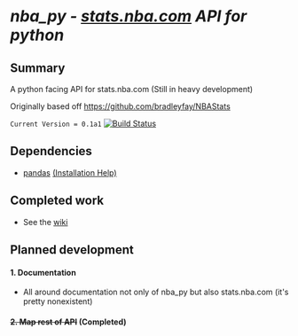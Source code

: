 # *nba_py - [stats.nba.com](http://stats.nba.com) API for python*

## Summary
A python facing API for stats.nba.com (Still in heavy development)

Originally based off <https://github.com/bradleyfay/NBAStats>

`Current Version = 0.1a1`
[![Build Status](https://travis-ci.org/seemethere/nba_py.svg?branch=master)](https://travis-ci.org/seemethere/nba_py)

## Dependencies
  * [pandas](http://pandas.pydata.org/) [(Installation Help)](https://github.com/seemethere/nba_py/wiki/Installing-pandas)

## Completed work
  * See the [wiki](https://github.com/seemethere/nba_py/wiki/Completed-Work-Log)

## Planned development
#### 1. Documentation
  * All around documentation not only of nba_py but also stats.nba.com (it's pretty nonexistent)

#### ~~2. Map rest of API~~ (Completed)
